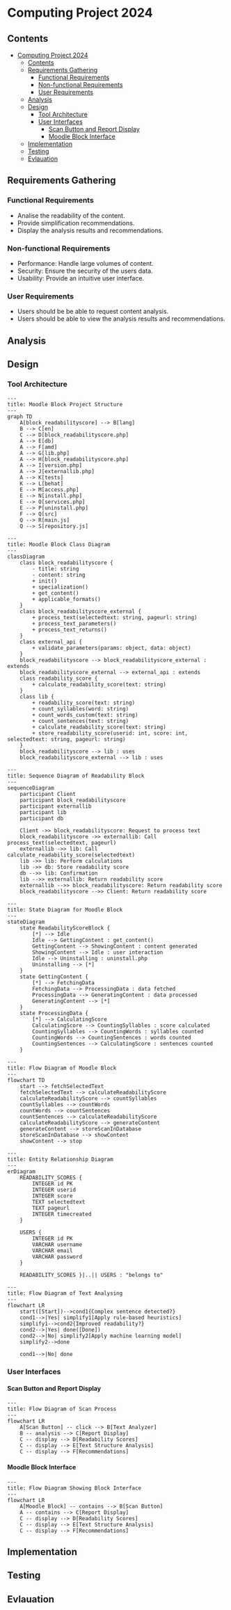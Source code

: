 # Computing Project 2024

## Contents

- [Computing Project 2024](#computing-project-2024)
  - [Contents](#contents)
  - [Requirements Gathering](#requirements-gathering)
    - [Functional Requirements](#functional-requirements)
    - [Non-functional Requirements](#non-functional-requirements)
    - [User Requirements](#user-requirements)
  - [Analysis](#analysis)
  - [Design](#design)
    - [Tool Architecture](#tool-architecture)
    - [User Interfaces](#user-interfaces)
      - [Scan Button and Report Display](#scan-button-and-report-display)
      - [Moodle Block Interface](#moodle-block-interface)
  - [Implementation](#implementation)
  - [Testing](#testing)
  - [Evlauation](#evlauation)

## Requirements Gathering

### Functional Requirements

* Analise the readability of the content.
* Provide simplification recommendations.
* Display the analysis results and recommendations.

### Non-functional Requirements

* Performance: Handle large volumes of content.
* Security: Ensure the security of the users data.
* Usability: Provide an intuitive user interface.

### User Requirements

* Users should be be able to request content analysis.
* Users should be able to view the analysis results and recommendations.

## Analysis

## Design

### Tool Architecture
```mermaid
---
title: Moodle Block Project Structure
---
graph TD
    A[block_readabilityscore] --> B[lang]
    B --> C[en]
    C --> D[block_readabilityscore.php]
    A --> E[db]
    A --> F[amd]
    A --> G[lib.php]
    A --> H[block_readabilityscore.php]
    A --> I[version.php]
    A --> J[externallib.php]
    A --> K[tests]
    K --> L[behat]
    E --> M[access.php]
    E --> N[install.php]
    E --> O[services.php]
    E --> P[uninstall.php]
    F --> Q[src]
    Q --> R[main.js]
    Q --> S[repository.js]
```

```mermaid
---
title: Moodle Block Class Diagram
---
classDiagram
    class block_readabilityscore {
        - title: string
        - content: string
        + init()
        + specialization()
        + get_content()
        + applicable_formats()
    }
    class block_readabilityscore_external {
        + process_text(selectedtext: string, pageurl: string)
        + process_text_parameters()
        + process_text_returns()
    }
    class external_api {
        + validate_parameters(params: object, data: object)
    }
    block_readabilityscore --> block_readabilityscore_external : extends
    block_readabilityscore_external --> external_api : extends
    class readability_score {
        + calculate_readability_score(text: string)
    }
    class lib {
        + readability_score(text: string)
        + count_syllables(word: string)
        + count_words_custom(text: string)
        + count_sentences(text: string)
        + calculate_readability_score(text: string)
        + store_readability_score(userid: int, score: int, selectedtext: string, pageurl: string)
    }
    block_readabilityscore --> lib : uses
    block_readabilityscore_external --> lib : uses
```

```mermaid
---
title: Sequence Diagram of Readability Block
---
sequenceDiagram
    participant Client
    participant block_readabilityscore
    participant externallib
    participant lib
    participant db

    Client ->> block_readabilityscore: Request to process text
    block_readabilityscore ->> externallib: Call process_text(selectedtext, pageurl)
    externallib ->> lib: Call calculate_readability_score(selectedtext)
    lib ->> lib: Perform calculations
    lib ->> db: Store readability score
    db -->> lib: Confirmation
    lib -->> externallib: Return readability score
    externallib -->> block_readabilityscore: Return readability score
    block_readabilityscore -->> Client: Return readability score
```

```mermaid
---
title: State Diagram for Moodle Block
---
stateDiagram
    state ReadabilityScoreBlock {
        [*] --> Idle
        Idle --> GettingContent : get_content()
        GettingContent --> ShowingContent : content generated
        ShowingContent --> Idle : user interaction
        Idle --> Uninstalling : uninstall.php
        Uninstalling --> [*]
    }
    state GettingContent {
        [*] --> FetchingData
        FetchingData --> ProcessingData : data fetched
        ProcessingData --> GeneratingContent : data processed
        GeneratingContent --> [*]
    }
    state ProcessingData {
        [*] --> CalculatingScore
        CalculatingScore --> CountingSyllables : score calculated
        CountingSyllables --> CountingWords : syllables counted
        CountingWords --> CountingSentences : words counted
        CountingSentences --> CalculatingScore : sentences counted
    }

```
```mermaid
---
title: Flow Diagram of Moodle Block
---
flowchart TD
    start --> fetchSelectedText
    fetchSelectedText --> calculateReadabilityScore
    calculateReadabilityScore --> countSyllables
    countSyllables --> countWords
    countWords --> countSentences
    countSentences --> calculateReadabilityScore
    calculateReadabilityScore --> generateContent
    generateContent --> storeScanInDatabase
    storeScanInDatabase --> showContent
    showContent --> stop

```
```mermaid
---
title: Entity Relationship Diagram
---
erDiagram
    READABILITY_SCORES {
        INTEGER id PK
        INTEGER userid
        INTEGER score
        TEXT selectedtext
        TEXT pageurl
        INTEGER timecreated
    }

    USERS {
        INTEGER id PK
        VARCHAR username
        VARCHAR email
        VARCHAR password
    }

    READABILITY_SCORES }|..|| USERS : "belongs to"

```

```mermaid
---
title: Flow Diagram of Text Analysing
---
flowchart LR
    start([Start])-->cond1{Complex sentence detected?}
    cond1-->|Yes| simplify1[Apply rule-based heuristics]
    simplify1-->cond2{Improved readability?}
    cond2-->|Yes| done([Done])
    cond2-->|No| simplify2[Apply machine learning model]
    simplify2-->done

    cond1-->|No| done
```
### User Interfaces

#### Scan Button and Report Display

```mermaid
---
title: Flow Diagram of Scan Process
---
flowchart LR
    A[Scan Button] -- click --> B[Text Analyzer]
    B -- analysis --> C[Report Display]
    C -- display --> D[Readability Scores]
    C -- display --> E[Text Structure Analysis]
    C -- display --> F[Recommendations]
```

#### Moodle Block Interface

```mermaid
---
title: Flow Diagram Showing Block Interface
---
flowchart LR
    A[Moodle Block] -- contains --> B[Scan Button]
    A -- contains --> C[Report Display]
    C -- display --> D[Readability Scores]
    C -- display --> E[Text Structure Analysis]
    C -- display --> F[Recommendations]
```

## Implementation

## Testing

## Evlauation
